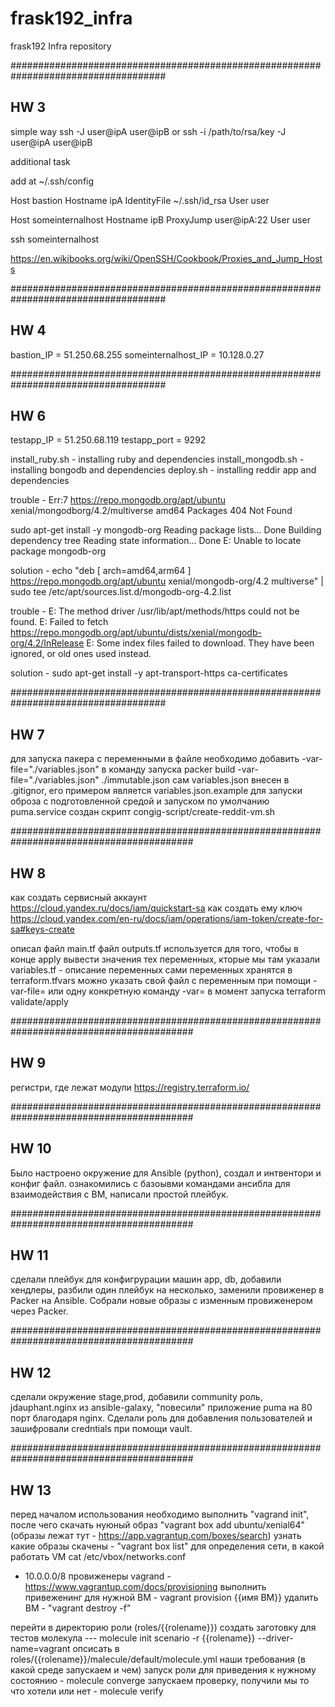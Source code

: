 # frask192_infra
frask192 Infra repository

####################################################################################
## HW 3
simple way
ssh -J user@ipA user@ipB or ssh -i /path/to/rsa/key -J user@ipA user@ipB

additional task

add at ~/.ssh/config

Host bastion
  Hostname ipA
  IdentityFile ~/.ssh/id_rsa
  User user

Host someinternalhost
  Hostname ipB
  ProxyJump user@ipA:22
  User user

ssh someinternalhost

https://en.wikibooks.org/wiki/OpenSSH/Cookbook/Proxies_and_Jump_Hosts

####################################################################################
## HW 4

bastion_IP = 51.250.68.255
someinternalhost_IP = 10.128.0.27

####################################################################################
## HW 6

testapp_IP = 51.250.68.119
testapp_port = 9292

install_ruby.sh - installing ruby and dependencies
install_mongodb.sh - installing bongodb and dependencies
deploy.sh - installing reddir app and dependencies

trouble - Err:7 https://repo.mongodb.org/apt/ubuntu xenial/mongodborg/4.2/multiverse amd64 Packages
  404  Not Found

  sudo apt-get install -y mongodb-org
Reading package lists... Done
Building dependency tree
Reading state information... Done
E: Unable to locate package mongodb-org

solution - echo "deb [ arch=amd64,arm64 ] https://repo.mongodb.org/apt/ubuntu xenial/mongodb-org/4.2 multiverse" | sudo tee /etc/apt/sources.list.d/mongodb-org-4.2.list

trouble - E: The method driver /usr/lib/apt/methods/https could not be found.
E: Failed to fetch https://repo.mongodb.org/apt/ubuntu/dists/xenial/mongodb-org/4.2/InRelease
E: Some index files failed to download. They have been ignored, or old ones used instead.

solution - sudo apt-get install -y apt-transport-https ca-certificates

####################################################################################
## HW 7

для запуска пакера с переменными в файле необходимо добавить -var-file="./variables.json" в команду запуска
packer build -var-file="./variables.json" ./immutable.json
сам variables.json внесен в .gitignor, его примером является variables.json.example
для запуски оброза с подготовленной средой и запуском по умолчанию puma.service создан скрипт congig-script/create-reddit-vm.sh

#########################################################################################
## HW 8

как создать сервисный аккаунт
https://cloud.yandex.ru/docs/iam/quickstart-sa
как создать ему ключ
https://cloud.yandex.com/en-ru/docs/iam/operations/iam-token/create-for-sa#keys-create

описал файл main.tf
файл outputs.tf используется для того, чтобы в конце apply вывести значения тех переменных, кторые мы там указали
variables.tf - описание переменных
сами переменных хранятся в terraform.tfvars
можно указать свой файл с переменным при помощи -var-file= или одну конкретную команду -var= в момент запуска terraform validate/apply

#########################################################################################
## HW 9

регистри, где лежат модули
https://registry.terraform.io/

#########################################################################################
## HW 10

Было настроено окружение для Ansible (python), создал и интвентори и конфиг файл.
ознакомились с базоывми командами ансибла для взаимодействия с ВМ, написали простой плейбук.

#########################################################################################
## HW 11

сделали плейбук для конфигрурации машин  app, db, добавили хендлеры, разбили один плейбук на несколько, заменили провиженер в Packer на Ansible. Собрали новые образы с изменным провиженером через Packer.

#########################################################################################
## HW 12

сделали окружение stage,prod, добавили community роль, jdauphant.nginx из ansible-galaxy, "повесили" приложение puma на 80 порт благодаря nginx. Сделали роль для добавления пользователей и зашифровали credntials при помощи vault.

#########################################################################################
## HW 13

перед началом использования необходимо выполнить "vagrand init", после чего скачать нуюный образ "vagrant box add ubuntu/xenial64" (образы лежат тут - https://app.vagrantup.com/boxes/search)
узнать какие образы скачены - "vagrant box list"
для определения сети, в какой работать VM
cat /etc/vbox/networks.conf
* 10.0.0.0/8
провиженеры vagrand - https://www.vagrantup.com/docs/provisioning
выполнить привеженинг для нужной ВМ - vagrant provision {{имя ВМ}}
удалить ВМ - "vagrant destroy -f"

перейти в директорию роли (roles/{{rolename}})
создать заготовку для тестов молекула --- molecule init scenario -r {{rolename}} --driver-name=vagrant
опсисать в roles/{{rolename}}/malecule/default/molecule.yml наши требования (в какой среде запускаем и чем)
запуск роли для приведения к нужному состоянию - molecule converge
запускаем проверку, получили мы то что хотели или нет - molecule verify
